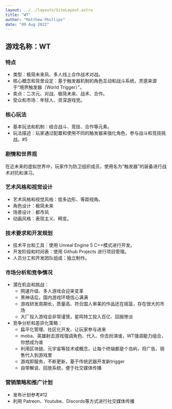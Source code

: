 ```yaml
---
layout: ../../layouts/SiteLayout.astro
title: "WT"
author: "Matthew Phillips"
date: "09 Aug 2022"
---
```


## 游戏名称：WT

### 特点
- 类型：极简未来风、多人线上合作战术对战。
- 核心概念和背景设定：基于触发器机制的角色互动和战斗系统，灵感来源于“境界触发器（World Trigger）”。
- 卖点：二次元、对战、极简未来、战术、合作。
- 受众和市场：年轻人、资深游戏党。

### 核心玩法
- 基本玩法和机制：结合战斗、竞技、合作等元素。
- 玩法描述：玩家通过配置和使用不同的触发器来强化角色，参与战斗和竞技挑战。#5

### 剧情和世界观
在近未来的虚拟世界中，玩家作为防卫组织成员，使用名为“触发器”的装备进行战术对抗和演习。

### 艺术风格和视觉设计
- 艺术风格和视觉风格：低多边形、等距视角。
- 角色设计：极简未来
- 场景设计：都市风
- 动画风格：表现主义、畸变。

### 技术要求和开发规划
- 技术平台和工具：使用 Unreal Engine 5 C++模式进行开发。
- 开发阶段和时间表：使用 Github Projects 进行项目管理。
- 人员分工和开发团队组成：独立制作。

### 市场分析和竞争情况
- 潜在机会和挑战：
  - 网速升级、多人游戏会迎来变革
  - 黑神话后，国内游戏环境信心满满
  - 游戏研发周期长，质量高、符合国人审美的作品还在摇篮，存在很大的市场
  - 大厂投入游戏会非常谨慎，星鸣特工投入百亿、回报惨淡
- 竞争分析和差异化策略：
  - 扁平化管理、社区化开发、让玩家参与进来
  - moba、英雄射击游戏强调角色、代入、你去扮演谁，WT强调能力组合，你想成为谁
  - 利用区块链、元宇宙等技术或概念，让每个终端都是个岛屿，将广告、销售代入到游戏里
  - 游戏即服务，不断更新，基于传统武器开发新trigger
  - 自带解说、回放系统，便于社交媒体传播

### 营销策略和推广计划
- 发布计划参考#12
- 利用 Patreon、Youtube、Discords等方式进行社交媒体传播
